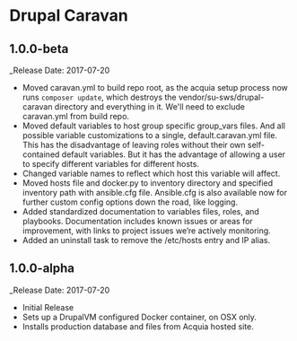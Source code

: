 # Drupal Caravan

1.0.0-beta
--------------------------------------------------------------------------------
_Release Date: 2017-07-20

- Moved caravan.yml to build repo root, as the acquia setup process now runs `composer update`, which destroys the vendor/su-sws/drupal-caravan directory and everything in it.  We'll need to exclude caravan.yml from build repo.
- Moved default variables to host group specific group_vars files.  And all possible variable customizations to a single, default.caravan.yml file.  This has the disadvantage of leaving roles without their own self-contained default variables.  But it has the advantage of allowing a user to specify different variables for different hosts.
- Changed variable names to reflect which host this variable will affect.
- Moved hosts file and docker.py to inventory directory and specified inventory path with ansible.cfg file.  Ansible.cfg is also available now for further custom config options down the road, like logging.
- Added standardized documentation to variables files, roles, and playbooks.  Documentation includes known issues or areas for improvement, with links to project issues we’re actively monitoring.
- Added an uninstall task to remove the /etc/hosts entry and IP alias.

1.0.0-alpha
--------------------------------------------------------------------------------  
_Release Date: 2017-07-20

- Initial Release
- Sets up a DrupalVM configured Docker container, on OSX only.
- Installs production database and files from Acquia hosted site.
